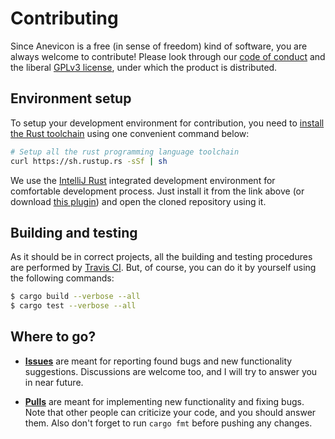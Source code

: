 # Contributing
Since Anevicon is a free (in sense of freedom) kind of software, you are always welcome to contribute! Please look through our [code of conduct](https://github.com/Gymmasssorla/anevicon/blob/master/CODE_OF_CONDUCT.md) and the liberal [GPLv3 license](https://github.com/Gymmasssorla/anevicon/blob/master/LICENSE), under which the product is distributed.

## Environment setup
To setup your development environment for contribution, you need to [install the Rust toolchain](https://www.rust-lang.org/tools/install) using one convenient command below:

```bash
# Setup all the rust programming language toolchain
curl https://sh.rustup.rs -sSf | sh
```

We use the [IntelliJ Rust](https://intellij-rust.github.io/) integrated development environment for comfortable development process. Just install it from the link above (or download [this plugin](https://plugins.jetbrains.com/plugin/8182-rust)) and open the cloned repository using it.

## Building and testing
As it should be in correct projects, all the building and testing procedures are performed by [Travis CI](https://travis-ci.com/Gymmasssorla/anevicon). But, of course, you can do it by yourself using the following commands:

```bash
$ cargo build --verbose --all
$ cargo test --verbose --all
```

## Where to go?
 - **[Issues](https://github.com/Gymmasssorla/anevicon/issues)** are meant for reporting found bugs and new functionality suggestions. Discussions are welcome too, and I will try to answer you in near future.
 
 - **[Pulls](https://github.com/Gymmasssorla/anevicon/pulls)** are meant for implementing new functionality and fixing bugs. Note that other people can criticize your code, and you should answer them. Also don't forget to run `cargo fmt` before pushing any changes.
